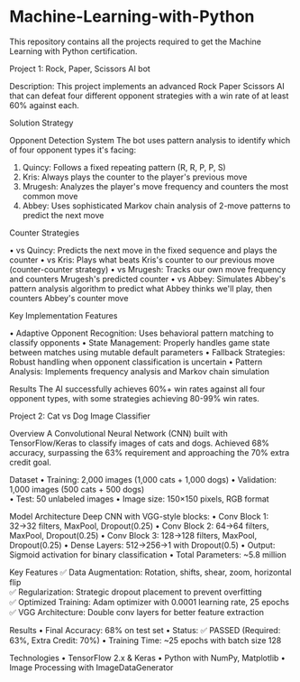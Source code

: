 # Machine-Learning-with-Python

This repository contains all the projects required to get the Machine Learning with Python certification.

Project 1: Rock, Paper, Scissors AI bot

Description:
This project implements an advanced Rock Paper Scissors AI that can defeat four different opponent strategies with a win rate of at least 60% against each.

Solution Strategy

Opponent Detection System
The bot uses pattern analysis to identify which of four opponent types it's facing:

1. Quincy: Follows a fixed repeating pattern (R, R, P, P, S)
2. Kris: Always plays the counter to the player's previous move
3. Mrugesh: Analyzes the player's move frequency and counters the most common move
4. Abbey: Uses sophisticated Markov chain analysis of 2-move patterns to predict the next move

Counter Strategies

•  vs Quincy: Predicts the next move in the fixed sequence and plays the counter
•  vs Kris: Plays what beats Kris's counter to our previous move (counter-counter strategy)
•  vs Mrugesh: Tracks our own move frequency and counters Mrugesh's predicted counter
•  vs Abbey: Simulates Abbey's pattern analysis algorithm to predict what Abbey thinks we'll play, then counters Abbey's counter move

Key Implementation Features

•  Adaptive Opponent Recognition: Uses behavioral pattern matching to classify opponents
•  State Management: Properly handles game state between matches using mutable default parameters
•  Fallback Strategies: Robust handling when opponent classification is uncertain
•  Pattern Analysis: Implements frequency analysis and Markov chain simulation

Results
The AI successfully achieves 60%+ win rates against all four opponent types, with some strategies achieving 80-99% win rates.

Project 2: Cat vs Dog Image Classifier

Overview
A Convolutional Neural Network (CNN) built with TensorFlow/Keras to classify images of cats and dogs. Achieved 68% accuracy, surpassing the 63% requirement and approaching the 70% extra credit goal.

Dataset
•  Training: 2,000 images (1,000 cats + 1,000 dogs)
•  Validation: 1,000 images (500 cats + 500 dogs)  
•  Test: 50 unlabeled images
•  Image size: 150×150 pixels, RGB format

Model Architecture
Deep CNN with VGG-style blocks:
•  Conv Block 1: 32→32 filters, MaxPool, Dropout(0.25)
•  Conv Block 2: 64→64 filters, MaxPool, Dropout(0.25)
•  Conv Block 3: 128→128 filters, MaxPool, Dropout(0.25)
•  Dense Layers: 512→256→1 with Dropout(0.5)
•  Output: Sigmoid activation for binary classification
•  Total Parameters: ~5.8 million

Key Features
✅ Data Augmentation: Rotation, shifts, shear, zoom, horizontal flip  
✅ Regularization: Strategic dropout placement to prevent overfitting  
✅ Optimized Training: Adam optimizer with 0.0001 learning rate, 25 epochs  
✅ VGG Architecture: Double conv layers for better feature extraction  

Results
•  Final Accuracy: 68% on test set
•  Status: ✅ PASSED (Required: 63%, Extra Credit: 70%)
•  Training Time: ~25 epochs with batch size 128

Technologies
•  TensorFlow 2.x & Keras
•  Python with NumPy, Matplotlib
•  Image Processing with ImageDataGenerator
